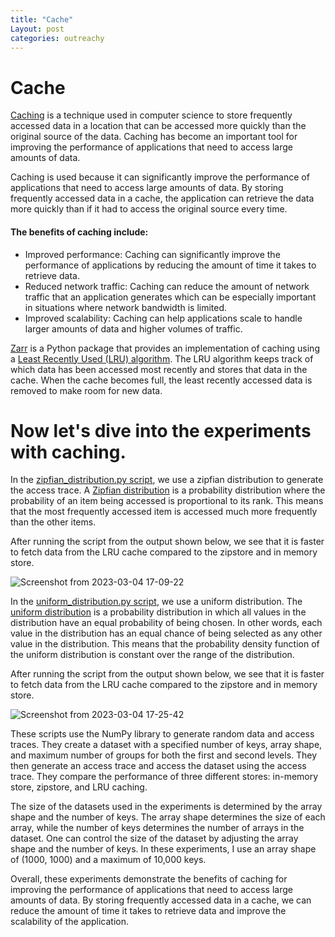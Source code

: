 ```yaml
---
title: "Cache"
Layout: post
categories: outreachy
---
```


# Cache

[Caching](https://en.wikipedia.org/wiki/Cache_(computing)) is a technique used in computer science to store frequently accessed data in a location that can be accessed more quickly than the original source of the data. Caching has become an important tool for improving the performance of applications that need to access large amounts of data.

Caching is used because it can significantly improve the performance of applications that need to access large amounts of data. By storing frequently accessed data in a cache, the application can retrieve the data more quickly than if it had to access the original source every time.

#### The benefits of caching include:

* Improved performance: Caching can significantly improve the performance of applications by reducing the amount of time it takes to retrieve data.
* Reduced network traffic: Caching can reduce the amount of network traffic that an application generates which can be especially important in situations where network bandwidth is limited.
* Improved scalability: Caching can help applications scale to handle larger amounts of data and higher volumes of traffic.

[Zarr](https://zarr.readthedocs.io/en/stable/) is a Python package that provides an implementation of caching using a [Least Recently Used (LRU) algorithm](https://zarr.readthedocs.io/en/stable/api/storage.html#zarr.storage.LRUStoreCache). The LRU algorithm keeps track of which data has been accessed most recently and stores that data in the cache. When the cache becomes full, the least recently accessed data is removed to make room for new data.

# Now let's dive into the experiments with caching.

In the [zipfian_distribution.py script](https://github.com/caviere/testing_zipstore/blob/main/cache/zipfian_distribution.py), we use a zipfian distribution to generate the access trace. A [Zipfian distribution](https://en.wikipedia.org/wiki/Zipf%27s_law) is a probability distribution where the probability of an item being accessed is proportional to its rank. This means that the most frequently accessed item is accessed much more frequently than the other items.

After running the script from the output shown below, we see that it is faster to fetch data from the LRU cache compared to the zipstore and in memory store.

![Screenshot from 2023-03-04 17-09-22](https://user-images.githubusercontent.com/110189834/222907101-15d8199e-faad-4637-a52e-1e1de2a48fca.png)

In the [uniform_distribution.py script](https://github.com/caviere/testing_zipstore/blob/main/cache/uniform_distribution.py), we use a uniform distribution. The [uniform distribution](https://en.wikipedia.org/wiki/Continuous_uniform_distribution) is a probability distribution in which all values in the distribution have an equal probability of being chosen. In other words, each value in the distribution has an equal chance of being selected as any other value in the distribution. This means that the probability density function of the uniform distribution is constant over the range of the distribution.

After running the script from the output shown below, we see that it is faster to fetch data from the LRU cache compared to the zipstore and in memory store.

![Screenshot from 2023-03-04 17-25-42](https://user-images.githubusercontent.com/110189834/222907948-464aee88-ac16-49cf-a8eb-380284a111c7.png)

These scripts use the NumPy library to generate random data and access traces. They create a dataset with a specified number of keys, array shape, and maximum number of groups for both the first and second levels. They then generate an access trace and access the dataset using the access trace. They compare the performance of three different stores: in-memory store, zipstore, and LRU caching.

The size of the datasets used in the experiments is determined by the array shape and the number of keys. The array shape determines the size of each array, while the number of keys determines the number of arrays in the dataset. One can control the size of the dataset by adjusting the array shape and the number of keys. In these experiments, I use an array shape of (1000, 1000) and a maximum of 10,000 keys.

Overall, these experiments demonstrate the benefits of caching for improving the performance of applications that need to access large amounts of data. By storing frequently accessed data in a cache, we can reduce the amount of time it takes to retrieve data and improve the scalability of the application.



